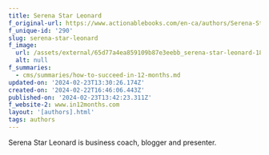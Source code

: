 ```yaml
---
title: Serena Star Leonard
f_original-url: https://www.actionablebooks.com/en-ca/authors/Serena-Star-Leonard/
f_unique-id: '290'
slug: serena-star-leonard
f_image:
  url: /assets/external/65d77a4ea859109b87e3eebb_serena-star-leonard-180x197.jpeg
  alt: null
f_summaries:
  - cms/summaries/how-to-succeed-in-12-months.md
updated-on: '2024-02-23T13:30:26.174Z'
created-on: '2024-02-22T16:46:06.443Z'
published-on: '2024-02-23T13:42:23.311Z'
f_website-2: www.in12months.com
layout: '[authors].html'
tags: authors
---
```


Serena Star Leonard is business coach, blogger and presenter.
